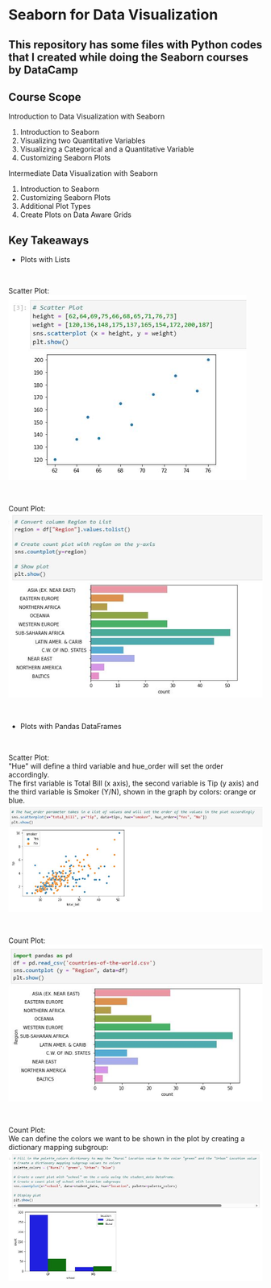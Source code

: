 # Seaborn for Data Visualization

## This repository has some files with Python codes that I created while doing the Seaborn courses by DataCamp

## Course Scope

Introduction to Data Visualization with Seaborn
1. Introduction to Seaborn
2. Visualizing two Quantitative Variables
3. Visualizing a Categorical and a Quantitative Variable
4. Customizing Seaborn Plots

Intermediate Data Visualization with Seaborn
1. Introduction to Seaborn
2. Customizing Seaborn Plots
3. Additional Plot Types
4. Create Plots on Data Aware Grids

## Key Takeaways

- Plots with Lists
<br>

Scatter Plot: <br>
![Alt text](/screenshots/sns_scatter1.JPG)

<br>

Count Plot: <br>
![Alt text](/screenshots/sns_countplot1.JPG)

<br>

- Plots with Pandas DataFrames

<br>

Scatter Plot: <br>
"Hue" will define a third variable and hue_order will set the order accordingly.<br>
The first variable is Total Bill (x axis), the second variable is Tip (y axis) and the third variable is Smoker (Y/N), shown in the graph by colors: orange or blue.
<br>
![Alt text](/screenshots/sns_scatter2_hue.JPG)

<br>

Count Plot: <br>
![Alt text](/screenshots/sns_countplot2.JPG)

<br>

Count Plot: <br>
We can define the colors we want to be shown in the plot by creating a dictionary mapping subgroup:
<br>
![Alt text](/screenshots/sns_countplot2_palette.JPG)

<br>
